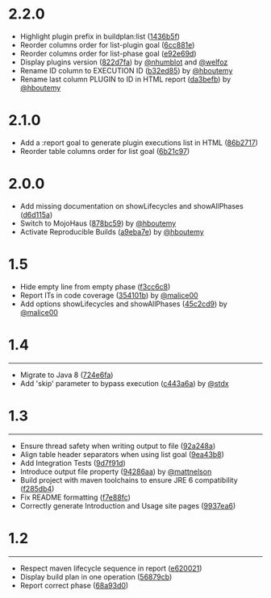 # 2.2.0

- Highlight plugin prefix in buildplan:list ([1436b5f](https://github.com/mojohaus/buildplan-maven-plugin/commit/1436b5f188086c2def07af7a9b9becbd5d121b19))
- Reorder columns order for list-plugin goal ([6cc881e](https://github.com/mojohaus/buildplan-maven-plugin/commit/6cc881eb2d18c27dc761fd75e6bbaefdeb23b01e))
- Reorder columns order for list-phase goal ([e92e69d](https://github.com/mojohaus/buildplan-maven-plugin/commit/e92e69d1d2f4404ea1086d1f3dacc500601cda12))
- Display plugins version ([822d7fa](https://github.com/mojohaus/buildplan-maven-plugin/commit/822d7fa72eec21801679ae0aeb2e6032a9b9fb8c)) by [@nhumblot](https://github.com/nhumblot) and [@welfoz](https://github.com/welfoz)
- Rename ID column to EXECUTION ID ([b32ed85](https://github.com/mojohaus/buildplan-maven-plugin/commit/b32ed8549990512698cb2896a0e5ae70dc5ab5b3)) by [@hboutemy](https://github.com/hboutemy)
- Rename last column PLUGIN to ID in HTML report ([da3befb](https://github.com/mojohaus/buildplan-maven-plugin/commit/da3befbe5cbdda3121a3157d2885fc31912e8754)) by [@hboutemy](https://github.com/hboutemy)

# 2.1.0

- Add a :report goal to generate plugin executions list in HTML ([86b2717](https://github.com/mojohaus/buildplan-maven-plugin/commit/86b2717deaf3212b72d48f604f55012d38930e08))
- Reorder table columns order for list goal ([6b21c97](https://github.com/mojohaus/buildplan-maven-plugin/commit/6b21c97937f704b5d03a7846ad22de07a5bf565f))

# 2.0.0

- Add missing documentation on showLifecycles and showAllPhases ([d6d115a](https://github.com/mojohaus/buildplan-maven-plugin/commit/d6d115ada8e83a96ee54432a4f103e6bde284e62))
- Switch to MojoHaus ([878bc59](https://github.com/mojohaus/buildplan-maven-plugin/commit/878bc59f10d3970b349dd88600c1450fcb3af589)) by [@hboutemy](https://github.com/hboutemy)
- Activate Reproducible Builds ([a9eba7e](https://github.com/mojohaus/buildplan-maven-plugin/commit/a9eba7e88e0f382fe7ef12227dcecb11fa907d09)) by [@hboutemy](https://github.com/hboutemy)

# 1.5

- Hide empty line from empty phase ([f3cc6c8](http://github.com/mojohaus/buildplan-maven-plugin/commit/f3cc6c83614171b8fc4627a79b97958eb47cab06))
- Report ITs in code coverage ([354101b](http://github.com/mojohaus/buildplan-maven-plugin/commit/354101b4ce40f6c7a7ada4cd88cc25ad3e45a43a)) by [@malice00](https://github.com/malice00)
- Add options showLifecycles and showAllPhases ([45c2cd9](http://github.com/mojohaus/buildplan-maven-plugin/commit/45c2cd9be647193dacb0f3607a78cc6bca069fe3)) by [@malice00](https://github.com/malice00)

# 1.4

***

- Migrate to Java 8 ([724e6fa](http://github.com/mojohaus/buildplan-maven-plugin/commit/724e6faa41ad555ea1fb8529552232b6464ccec2))
- Add 'skip' parameter to bypass execution ([c443a6a](http://github.com/mojohaus/buildplan-maven-plugin/commit/c443a6add0930ca3d818f1aac6624d68b4105872)) by [@stdx](https://github.com/stdx)

# 1.3

***

- Ensure thread safety when writing output to file ([92a248a](http://github.com/mojohaus/buildplan-maven-plugin/commit/92a248a4e91bbe2258241eca28e4e06ef21c676b))
- Align table header separators when using list goal ([9ea43b8](http://github.com/mojohaus/buildplan-maven-plugin/commit/9ea43b892d4d47742a5095c3eaeb3a793c270b9e))
- Add Integration Tests ([9d7f91d](http://github.com/mojohaus/buildplan-maven-plugin/commit/9d7f91d5651121b1b0026279e3aba60134946eb8))
- Introduce output file property ([94286aa](http://github.com/mojohaus/buildplan-maven-plugin/commit/94286aaa1806ce1a2614ccb77892442a539c02dd)) by [@mattnelson](https://github.com/mattnelson)
- Build project with maven toolchains to ensure JRE 6 compatibility ([f285db4](http://github.com/mojohaus/buildplan-maven-plugin/commit/f285db4d57c479dd4b7771eaa3121f53d7b84ec8))
- Fix README formatting ([f7e88fc](http://github.com/mojohaus/buildplan-maven-plugin/commit/f7e88fc49680344f46dfb8486c8680edbfd5018b))
- Correctly generate Introduction and Usage site pages ([9937ea6](http://github.com/mojohaus/buildplan-maven-plugin/commit/9937ea6774f546d5c407123d200c38db369b81cc))

# 1.2

***

- Respect maven lifecycle sequence in report ([e620021](http://github.com/mojohaus/buildplan-maven-plugin/commit/e620021c7af22db9f6fe10115ea2b76ca3177230))
- Display build plan in one operation ([56879cb](http://github.com/mojohaus/buildplan-maven-plugin/commit/56879cbc1a908bb5c46dc934b2aa216cdd4f9b4f))
- Report correct phase ([68a93d0](http://github.com/mojohaus/buildplan-maven-plugin/commit/68a93d09eb7488a42f8fc08a97c48d77c8ed4c38))

